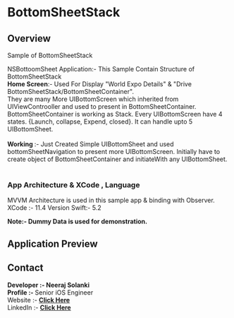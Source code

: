 # BottomSheetStack
## Overview
Sample of BottomSheetStack


NSBottoomSheet Application:- This Sample Contain Structure of BottomSheetStack </Br>
<b>Home Screen</b>:- Used For Display "World Expo Details" & "Drive BottomSheetStack/BottomSheetContainer".<br> They are many More UIBottomScreen which inherited from UIViewControoller and used to present in BottomSheetContainer. BottomSheetContainer is working as Stack. Every UIBottomScreen have 4 states. {Launch, collapse, Expend, closed}. It can handle upto 5 UIBottomSheet. </br></br>
<b> Working </b>:- Just Created Simple UIBottomSheet and used bottomSheetNavigation to present more UIBottomScreen. Initially have to create object of BottomSheetContainer and initiateWith any UIBottomSheet. </br></br>


### App Architecture & XCode , Language
MVVM Architecture is used in this sample app & binding with Observer. 
XCode :- 11.4 Version
Swift:- 5.2

<b>Note<b>:- Dummy Data is used for demonstration.

## Application Preview


## Contact
<b>Developer :- </b> Neeraj Solanki </br>
</b>Profile :- </b> Senior iOS Engineer </br>
</b>Website :- <b> <a href="https//neerajsolanki.xyz">Click Here</a> </br>
</b>LinkedIn :- <b> <a href="https://www.linkedin.com/in/neerajsolanki/">Click Here</a>

